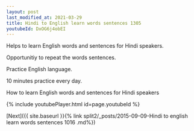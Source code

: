 ```yaml
---
layout: post
last_modified_at: 2021-03-29
title: Hindi to English learn words sentences 1305 
youtubeId: DxOG6j4obEI
---
```

 
 
Helps to learn English words and sentences for Hindi speakers.

Opportunitiy to repeat the words sentences. 

Practice English language. 
 
10 minutes practice every day. 
 
How to learn English words and sentences for Hindi speakers 
 
{% include youtubePlayer.html id=page.youtubeId %}
 
 
[Next]({{ site.baseurl }}{% link  split2/_posts/2015-09-09-Hindi to english learn words sentences 1016 .md%})
 
